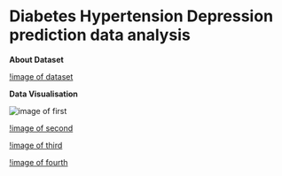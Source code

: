 # Diabetes Hypertension Depression prediction data analysis



**About Dataset**


[!image of dataset](https://github.com/imakshit/Major-Project/blob/master/screen_shots/dhd_dataset.png)



**Data Visualisation**

![image of first](https://github.com/imakshit/Major-Project/blob/master/screen_shots/dhd_dv1.png)


[!image of second](https://github.com/imakshit/Major-Project/blob/master/screen_shots/dhd_dv2.png)


[!image of third](https://github.com/imakshit/Major-Project/blob/master/screen_shots/dhd_dv3.png)


[!image of fourth](https://github.com/imakshit/Major-Project/blob/master/screen_shots/dhd_dv4.png)


